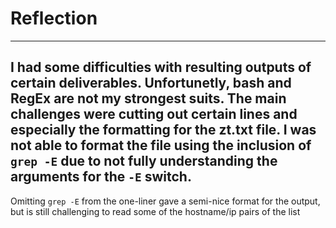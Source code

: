 # Reflection
---
I had some difficulties with resulting outputs of certain deliverables.
Unfortunetly, bash and RegEx are not my strongest suits.
The main challenges were cutting out certain lines and especially the formatting for the zt.txt file.
I was not able to format the file using the inclusion of `grep -E` due to not fully understanding the arguments for the `-E` switch.
---
Omitting `grep -E` from the one-liner gave a semi-nice format for the output, but is still challenging to read some of the hostname/ip pairs of the list
